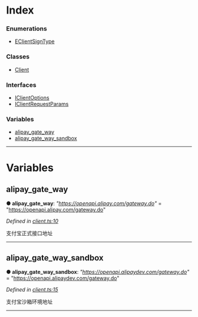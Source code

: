 

# Index

### Enumerations

* [EClientSignType](../enums/_client_.eclientsigntype.md)

### Classes

* [Client](../classes/_client_.client.md)

### Interfaces

* [IClientOptions](../interfaces/_client_.iclientoptions.md)
* [IClientRequestParams](../interfaces/_client_.iclientrequestparams.md)

### Variables

* [alipay_gate_way](_client_.md#alipay_gate_way)
* [alipay_gate_way_sandbox](_client_.md#alipay_gate_way_sandbox)

---

# Variables

<a id="alipay_gate_way"></a>

##  alipay_gate_way

**● alipay_gate_way**: *"https://openapi.alipay.com/gateway.do"* = "https://openapi.alipay.com/gateway.do"

*Defined in [client.ts:10](https://github.com/yc-node-typescript/alipay/blob/698a611/src/client.ts#L10)*

支付宝正式接口地址

___
<a id="alipay_gate_way_sandbox"></a>

##  alipay_gate_way_sandbox

**● alipay_gate_way_sandbox**: *"https://openapi.alipaydev.com/gateway.do"* = "https://openapi.alipaydev.com/gateway.do"

*Defined in [client.ts:15](https://github.com/yc-node-typescript/alipay/blob/698a611/src/client.ts#L15)*

支付宝沙箱环境地址

___

